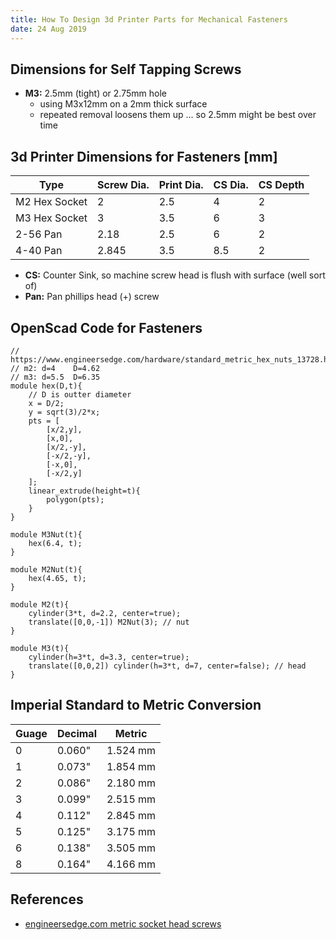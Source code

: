 ```yaml
---
title: How To Design 3d Printer Parts for Mechanical Fasteners
date: 24 Aug 2019
---
```


## Dimensions for Self Tapping Screws

- **M3:** 2.5mm (tight) or 2.75mm hole
    - using M3x12mm on a 2mm thick surface
    - repeated removal loosens them up ... so 2.5mm might be best over time

## 3d Printer Dimensions for Fasteners [mm]

| Type | Screw Dia. | Print Dia. | CS Dia. | CS Depth |
|---|---|---|---|---|
| M2 Hex Socket | 2  | 2.5 |4 | 2 |
| M3 Hex Socket | 3  | 3.5 | 6 | 3 |
| 2-56 Pan | 2.18 | 2.5 | 6 | 2 |
| 4-40 Pan | 2.845 | 3.5 | 8.5 | 2 |

- **CS:** Counter Sink, so machine screw head is flush with surface (well sort of)
- **Pan:** Pan phillips head (+) screw

## OpenScad Code for Fasteners

```openscad
// https://www.engineersedge.com/hardware/standard_metric_hex_nuts_13728.htm
// m2: d=4    D=4.62
// m3: d=5.5  D=6.35
module hex(D,t){
    // D is outter diameter
    x = D/2;
    y = sqrt(3)/2*x;
    pts = [
        [x/2,y],
        [x,0],
        [x/2,-y],
        [-x/2,-y],
        [-x,0],
        [-x/2,y]
    ];
    linear_extrude(height=t){
        polygon(pts);
    }
}

module M3Nut(t){
    hex(6.4, t);
}

module M2Nut(t){
    hex(4.65, t);
}

module M2(t){
    cylinder(3*t, d=2.2, center=true);
    translate([0,0,-1]) M2Nut(3); // nut
}

module M3(t){
    cylinder(h=3*t, d=3.3, center=true);
    translate([0,0,2]) cylinder(h=3*t, d=7, center=false); // head
}
```

## Imperial Standard to Metric Conversion

| Guage               | Decimal             | Metric              |
|---------------------|---------------------|---------------------|
| 0                   | 0.060\"             | 1.524 mm            |
| 1                   | 0.073\"             | 1.854 mm            |
| 2                   | 0.086\"             | 2.180 mm            |
| 3                   | 0.099\"             | 2.515 mm            |
| 4                   | 0.112\"             | 2.845 mm            |
| 5                   | 0.125\"             | 3.175 mm            |
| 6                   | 0.138\"             | 3.505 mm            |
| 8                   | 0.164\"             | 4.166 mm            |

## References

- [engineersedge.com metric socket head screws](https://www.engineersedge.com/hardware/_metric_socket_head_cap_screws_14054.htm)
